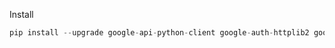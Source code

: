 Install

```python
pip install --upgrade google-api-python-client google-auth-httplib2 google-auth-oauthlib
```
